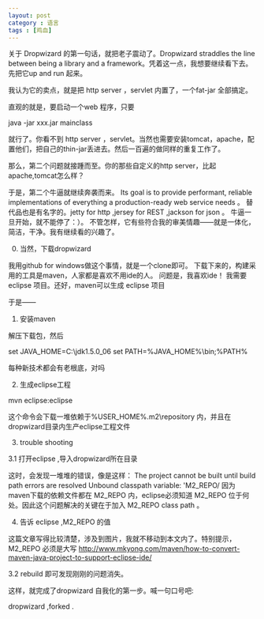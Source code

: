 ```yaml
---
layout: post
category : 语言
tags : [鸡血]
---
```


关于 Dropwizard 的第一句话，就把老子震动了。Dropwizard straddles the line between being a library and a framework。凭着这一点，我想要继续看下去。先把它up and run 起来。

我认为它的卖点，就是把 http server ，servlet 内置了，一个fat-jar 全部搞定。

直观的就是，要启动一个web 程序，只要

java -jar xxx.jar mainclass 

就行了。你看不到  http server ，servlet。当然也需要安装tomcat，apache，配置他们，把自己的thin-jar丢进去。然后一百遍的做同样的重复工作了。

那么，第二个问题就接踵而至。你的那些自定义的http server，比起apache,tomcat怎么样？

于是，第二个牛逼就继续奔袭而来。 Its goal is to provide performant, reliable implementations of everything a production-ready web service needs 。
替代品也是有名字的。jetty for http ,jersey for REST ,jackson for json 。
牛逼一旦开始，就不能停了：）。
不管怎样，它有些符合我的审美情趣——就是一体化，简洁，干净。我有继续看的兴趣了。


0. 当然，下载dropwizard

我用github for windows做这个事情，就是一个clone即可。
下载下来的，构建采用的工具是maven，人家都是喜欢不用ide的人。
问题是，我喜欢ide！
我需要 eclipse 项目。还好，maven可以生成 eclipse 项目

于是——

1. 安装maven

解压下载包，然后

set JAVA_HOME=C:\jdk1.5.0_06
set PATH=%JAVA_HOME%\bin;%PATH% 

每种新技术都会有老根底，对吗

2. 生成eclipse工程

mvn eclipse:eclipse

这个命令会下载一堆依赖于%USER_HOME%\.m2\repository 内，并且在dropwizard目录内生产eclipse工程文件

3. trouble shooting

3.1 打开eclipse ,导入dropwizard所在目录

这时，会发现一堆堆的错误，像是这样：
     The project cannot be built until build path errors are resolved Unbound classpath variable: 'M2_REPO/
因为maven下载的依赖文件都在 M2_REPO 内，eclipse必须知道 M2_REPO 位于何处。因此这个问题解决的关键在于加入 M2_REPO class path 。

4. 告诉 eclipse ,M2_REPO 的值

这篇文章写得比较清楚，涉及到图片，我就不移动到本文内了。特别提示， M2_REPO 必须是大写
http://www.mkyong.com/maven/how-to-convert-maven-java-project-to-support-eclipse-ide/

3.2  rebuild 即可发现刚刚的问题消失。

这样，就完成了dropwizard 自我化的第一步。喊一句口号吧:

dropwizard ,forked .
